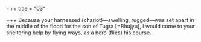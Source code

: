 +++
title = "03"

+++
Because your harnessed (chariot)—swelling, rugged—was set apart in the  middle of the flood for the son of Tugra [=Bhujyu],
I would come to your sheltering help by flying ways, as a hero (flies) his  course.